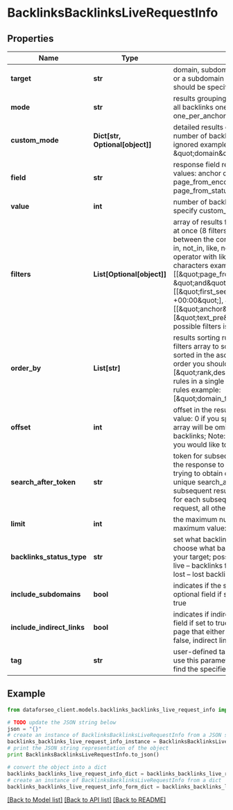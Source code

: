 # BacklinksBacklinksLiveRequestInfo


## Properties

Name | Type | Description | Notes
------------ | ------------- | ------------- | -------------
**target** | **str** | domain, subdomain or webpage to get backlinks for required field a domain or a subdomain should be specified without https:// and www. a page should be specified with absolute URL (including http:// or https://) | [optional] 
**mode** | **str** | results grouping type optional field possible grouping types: as_is – returns all backlinks one_per_domain – returns one backlink per domain one_per_anchor – returns one backlink per anchor default value: as_is | [optional] 
**custom_mode** | **Dict[str, Optional[object]]** | detailed results grouping type optional field use this object to get a specific number of backlinks per field if you use custom_mode, then mode will be ignored example: \&quot;custom_mode\&quot;: {\&quot;field\&quot;: \&quot;domain\&quot;, \&quot;value\&quot;: 100} | [optional] 
**field** | **str** | response field required field if you choose to specify custom_mode possible values: anchor domain_from domain_from_country tld_from page_from_encoding page_from_language item_type page_from_status_code semantic_location | [optional] 
**value** | **int** | number of backlinks to return per field required field if you choose to specify custom_mode can be set from 1 to 1000 | [optional] 
**filters** | **List[Optional[object]]** | array of results filtering parameters optional field you can add several filters at once (8 filters maximum) you should set a logical operator and, or between the conditions the following operators are supported: regex, &#x3D;, &lt;&gt;, in, not_in, like, not_like, ilike, not_ilike, regex, not_regex you can use the % operator with like and not_like to match any string of zero or more characters example: [\&quot;rank\&quot;,\&quot;&gt;\&quot;,\&quot;80\&quot;] [[\&quot;page_from_rank\&quot;,\&quot;&gt;\&quot;,\&quot;55\&quot;], \&quot;and\&quot;, [\&quot;dofollow\&quot;,\&quot;&#x3D;\&quot;,true]] [[\&quot;first_seen\&quot;,\&quot;&gt;\&quot;,\&quot;2017-10-23 11:31:45 +00:00\&quot;], \&quot;and\&quot;, [[\&quot;anchor\&quot;,\&quot;like\&quot;,\&quot;%seo%\&quot;],\&quot;or\&quot;,[\&quot;text_pre\&quot;,\&quot;like\&quot;,\&quot;%seo%\&quot;]]] The full list of possible filters is available here. | [optional] 
**order_by** | **List[str]** | results sorting rules optional field you can use the same values as in the filters array to sort the results possible sorting types: asc – results will be sorted in the ascending order desc – results will be sorted in the descending order you should use a comma to set up a sorting type example: [\&quot;rank,desc\&quot;] note that you can set no more than three sorting rules in a single request you should use a comma to separate several sorting rules example: [\&quot;domain_from_rank,desc\&quot;,\&quot;page_from_rank,asc\&quot;] | [optional] 
**offset** | **int** | offset in the results array of the returned backlinks optional field default value: 0 if you specify the 10 value, the first ten backlinks in the results array will be omitted and the data will be provided for the successive backlinks; Note: the maximum value is 20,000, use the search_after_token if you would like to offset more results | [optional] 
**search_after_token** | **str** | token for subsequent requests optional field provided in the identical filed of the response to each request; use this parameter to avoid timeouts while trying to obtain over 100,000 results in a single request; by specifying the unique search_after_token value from the response array, you will get the subsequent results of the initial task; search_after_token values are unique for each subsequent task Note: if the search_after_token is specified in the request, all other parameters should be identical to the previous request | [optional] 
**limit** | **int** | the maximum number of returned backlinks optional field default value: 100 maximum value: 1000 | [optional] 
**backlinks_status_type** | **str** | set what backlinks to return and count optional field you can use this field to choose what backlinks will be returned and used for aggregated metrics for your target; possible values: all – all backlinks will be returned and counted; live – backlinks found during the last check will be returned and counted; lost – lost backlinks will be returned and counted; default value: live | [optional] 
**include_subdomains** | **bool** | indicates if the subdomains of the target will be included in the search optional field if set to false, the subdomains will be ignored default value: true | [optional] 
**include_indirect_links** | **bool** | indicates if indirect links to the target will be included in the results optional field if set to true, the results will include data on indirect links pointing to a page that either redirects to the target, or points to a canonical page if set to false, indirect links will be ignored default value: true | [optional] 
**tag** | **str** | user-defined task identifier optional field the character limit is 255 you can use this parameter to identify the task and match it with the result you will find the specified tag value in the data object of the response | [optional] 

## Example

```python
from dataforseo_client.models.backlinks_backlinks_live_request_info import BacklinksBacklinksLiveRequestInfo

# TODO update the JSON string below
json = "{}"
# create an instance of BacklinksBacklinksLiveRequestInfo from a JSON string
backlinks_backlinks_live_request_info_instance = BacklinksBacklinksLiveRequestInfo.from_json(json)
# print the JSON string representation of the object
print BacklinksBacklinksLiveRequestInfo.to_json()

# convert the object into a dict
backlinks_backlinks_live_request_info_dict = backlinks_backlinks_live_request_info_instance.to_dict()
# create an instance of BacklinksBacklinksLiveRequestInfo from a dict
backlinks_backlinks_live_request_info_form_dict = backlinks_backlinks_live_request_info.from_dict(backlinks_backlinks_live_request_info_dict)
```
[[Back to Model list]](../README.md#documentation-for-models) [[Back to API list]](../README.md#documentation-for-api-endpoints) [[Back to README]](../README.md)


